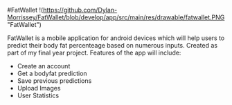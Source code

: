 #FatWallet
!(https://github.com/Dylan-Morrissey/FatWallet/blob/develop/app/src/main/res/drawable/fatwallet.PNG "FatWallet")

FatWallet is a mobile application for android devices which will help users to predict their body fat percenteage based on numerous inputs. Created as part of my final year project. Features of the app will include:

* Create an account
* Get a bodyfat prediction
* Save previous predictions
* Upload Images
* User Statistics

